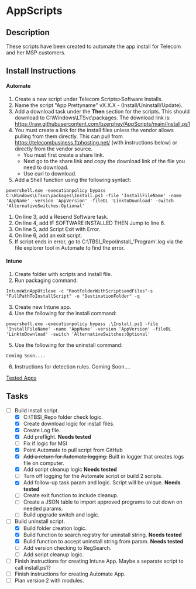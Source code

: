 # AppScripts

## Description
<p> These scripts have been created to automate the app install for Telecom and her MSP customers.</p>

## Install Instructions

#### Automate
1. Create a new script under Telecom Scripts>Software Installs.
2. Name the script "App Prettyname" vX.X.X - (Install/Uninstall/Update).
3. Add a download task under the <b>Then</b> section for the scripts. This should download to C:\Windows\LTSvc\packages. The download link is: https://raw.githubusercontent.com/bzerphey/AppScripts/main/Install.ps1 
4. You must create a link for the install files unless the vendor allows pulling from them directly. This can pull from https://telecombusiness.ftphosting.net/ (with instructions below) or directly from the vendor source.  
   - You must first create a share link.
   - Next go to the share link and copy the download link of the file you need to download.
   - Use curl to download.
5. Add a Shell function using the following syntact: 
```
powershell.exe -executionpolicy bypass C:\Windows\LTsvc\packages\Install.ps1 -file 'InstallFileName' -name 'AppName' -version 'AppVersion' -fileDL 'LinktoDownload' -switch 'AlternativeSwitches:Optional'
```
1. On line 3, add a Resend Software task.
2. On line 4, add IF SOFTWARE INSTALLED THEN Jump to line 6.
3. On line 5, add Script Exit with Error.
4. On line 6, add an exit script.
5.  If script ends in error, go to C:\TBSI_Repo\Install_'Program'.log via the file explorer tool in Automate to find the error.

#### Intune
1. Create folder with scripts and install file.
2. Run packaging command:
```
IntuneWinAppUtilexe -c "RootFolderWithScriptsandFiles"-s "FullPathToInstallScript" -o "DestinationFolder" -q
```
3. Create new Intune app.
4. Use the following for the install command:
```
powershell.exe -executionpolicy bypass .\Install.ps1 -file 'InstallFileName' -name 'AppName' -version 'AppVersion' -fileDL 'LinktoDownload' -switch 'AlternativeSwitches:Optional'
```
5. Use the following for the uninstall command:
```
Coming Soon....
```
6. Instructions for detection rules. Coming Soon....

[Tested Apps](TestedApps.md)

## Tasks
- [ ] Build install script.
  - [x] C:\TBSI_Repo folder check logic.
  - [x] Create download logic for install files.
  - [x] Create Log file. 
  - [x] Add preflight. **Needs tested**
  - [ ] Fix if logic for MSI
  - [x] Point Automate to pull script from GitHub
  - [x] ~~Add a return for Automate logging.~~ Built in logger that creates logs file on computer.
  - [x] Add script cleanup logic **Needs tested**
  - [ ] Turn off logging for the Automate script or build 2 scripts.
  - [x] Add follow-up task param and logic. Script will be unique. **Needs tested**
  - [ ] Create exit function to include cleanup.
  - [ ] Create a JSON table to import approved programs to cut down on needed params.
  - [ ] Build upgrade switch and logic.
- [ ] Build uninstall script.
  - [x] Build folder creation logic.
  - [x] Build function to search registry for uninstall string. **Needs tested**
  - [x] Build function to accept uninstall string from param. **Needs tested**
  - [ ] Add version checking to RegSearch.
  - [ ] Add script cleanup logic.
- [ ] Finish instructions for creating Intune App. Maybe a separate script to call install.ps1?
- [ ] Finish instructions for creating Automate App.
- [ ] Plan version 2 with modules.